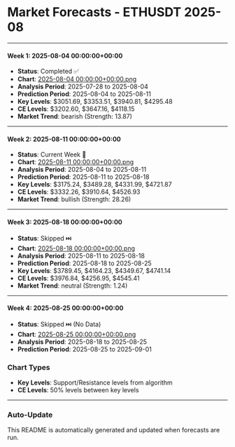 # Market Forecasts - ETHUSDT 2025-08

---

#### Week 1: 2025-08-04 00:00:00+00:00
- **Status**: Completed ✅
- **Chart**: <a href="./2025-08-04 00:00:00+00:00.png">2025-08-04 00:00:00+00:00.png</a>
- **Analysis Period**: 2025-07-28 to 2025-08-04
- **Prediction Period**: 2025-08-04 to 2025-08-11
- **Key Levels**: $3051.69, $3353.51, $3940.81, $4295.48
- **CE Levels**: $3202.60, $3647.16, $4118.15
- **Market Trend**: bearish (Strength: 13.87)

---

#### Week 2: 2025-08-11 00:00:00+00:00
- **Status**: Current Week 🔄
- **Chart**: <a href="./2025-08-11 00:00:00+00:00.png">2025-08-11 00:00:00+00:00.png</a>
- **Analysis Period**: 2025-08-04 to 2025-08-11
- **Prediction Period**: 2025-08-11 to 2025-08-18
- **Key Levels**: $3175.24, $3489.28, $4331.99, $4721.87
- **CE Levels**: $3332.26, $3910.64, $4526.93
- **Market Trend**: bullish (Strength: 28.26)

---

#### Week 3: 2025-08-18 00:00:00+00:00
- **Status**: Skipped ⏭️
- **Chart**: <a href="./2025-08-18 00:00:00+00:00.png">2025-08-18 00:00:00+00:00.png</a>
- **Analysis Period**: 2025-08-11 to 2025-08-18
- **Prediction Period**: 2025-08-18 to 2025-08-25
- **Key Levels**: $3789.45, $4164.23, $4349.67, $4741.14
- **CE Levels**: $3976.84, $4256.95, $4545.41
- **Market Trend**: neutral (Strength: 1.24)

---

#### Week 4: 2025-08-25 00:00:00+00:00
- **Status**: Skipped ⏭️ (No Data)
- **Chart**: <a href="./2025-08-25 00:00:00+00:00.png">2025-08-25 00:00:00+00:00.png</a>
- **Analysis Period**: 2025-08-18 to 2025-08-25
- **Prediction Period**: 2025-08-25 to 2025-09-01

### Chart Types

- **Key Levels**: Support/Resistance levels from algorithm
- **CE Levels**: 50% levels between key levels

---

### Auto-Update

This README is automatically generated and updated when forecasts are run.
